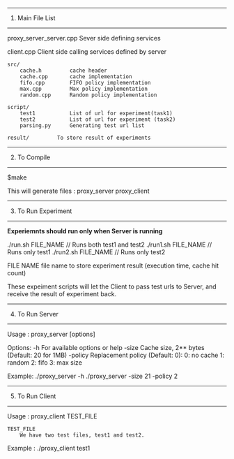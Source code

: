 --------------------
1. Main File List
--------------------
proxy_server_server.cpp	Sever side defining services

client.cpp		Client side calling services defined by server

	src/
		cache.h			cache header
		cache.cpp		cache implementation
		fifo.cpp		FIFO policy implementation
		max.cpp			Max policy implementation
		random.cpp		Random policy implementation

	script/
		test1			List of url for experiment(task1)
		test2			List of url for experiment (task2)
		parsing.py		Generating test url list

	result/			To store result of experiments


--------------------
2. To Compile
--------------------

$make

This will generate files :
	proxy_server
	proxy_client

--------------------
3. To Run Experiment
--------------------

**Experiemnts should run only when Server is running**

./run.sh FILE_NAME		// Runs both test1 and test2
./run1.sh FILE_NAME		// Runs only test1
./run2.sh FILE_NAME		// Runs only test2

FILE NAME
	file name to store experiment result (execution time, cache hit count)

These expeiment scripts will let the Client to pass test urls to Server, and receive the result of experiment back.



--------------------
4. To Run Server
--------------------

Usage : proxy_server [options] 

Options:
	-h		For available options or help
	-size 	<num> 	Cache size, 2**<num> bytes (Default: 20 for 1MB)
	-policy <num> 	Replacement policy (Default: 0):
			0: 	no cache
			1: 	random
			2: 	fifo
			3: 	max size

Example: ./proxy_server -h
	 ./proxy_server -size 21 -policy 2


--------------------
5. To Run Client
--------------------

Usage : proxy_client TEST_FILE

	TEST_FILE
		We have two test files, test1 and test2.

Example : ./proxy_client test1


















